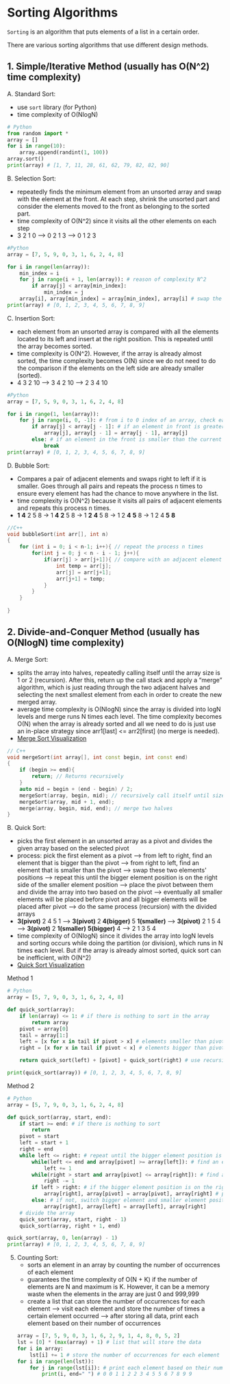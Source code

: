 # Sorting Algorithms

```Sorting``` is an algorithm that puts elements of a list in a certain order. 

There are various sorting algorithms that use different design methods.

## 1. Simple/Iterative Method (usually has O(N^2) time complexity)
A. Standard Sort: 
 - use ```sort``` library (for Python)
 - time complexity of O(NlogN)
```python 
# Python
from random import *
array = []
for i in range(10):
    array.append(randint(1, 100))
array.sort()
print(array) # [1, 7, 11, 28, 61, 62, 79, 82, 82, 90]
```
B. Selection Sort:
- repeatedly finds the minimum element from an unsorted array and swap with the element at the front. At each step, shrink the unsorted part and consider the elements moved to the front as belonging to the sorted part.
- time complexity of O(N^2) since it visits all the other elements on each step
- 3 2 1 0 --> 0 2 1 3 --> 0 1 2 3
```python
#Python
array = [7, 5, 9, 0, 3, 1, 6, 2, 4, 8]

for i in range(len(array)):
    min_index = i
    for j in range(i + 1, len(array)): # reason of complexity N^2
        if array[j] < array[min_index]:
            min_index = j
    array[i], array[min_index] = array[min_index], array[i] # swap the minimum element and the beginning element
print(array) # [0, 1, 2, 3, 4, 5, 6, 7, 8, 9]
```
C. Insertion Sort:
- each element from an unsorted array is compared with all the elements located to its left and insert at the right position. This is repeated until the array becomes sorted.
- time complexity is O(N^2). However, if the array is already almost sorted, the time complexity becomes O(N) since we do not need to do the comparison if the elements on the left side are already smaller (sorted). 
- 4 3 2 10 --> 3 4 2 10 --> 2 3 4 10
```python
#Python
array = [7, 5, 9, 0, 3, 1, 6, 2, 4, 8]

for i in range(1, len(array)):
    for j in range(i, 0, -1): # from i to 0 index of an array, check each element (reverse order)
        if array[j] < array[j - 1]: # if an element in front is greater than the current element, swap position 
            array[j], array[j - 1] = array[j - 1], array[j]
        else: # if an element in the front is smaller than the current element, stop since all the other elements in front are going to be smaller than the current element
            break 
print(array) # [0, 1, 2, 3, 4, 5, 6, 7, 8, 9]
```
D. Bubble Sort:
- Compares a pair of adjacent elements and swaps right to left if it is smaller.  Goes through all pairs and repeats the process n times to ensure every element has had the chance to move anywhere in the list.
- time complexity is O(N^2) because it visits all pairs of adjacent elements and repeats this process n times. 
- <strong>1</strong> <strong>4</strong> 2 5 8 -> 1 <strong>4</strong> <strong>2</strong> 5 8 -> 1 <strong>2</strong> <strong>4</strong> 5 8 -> 1 2 <strong>4</strong> <strong>5</strong> 8 -> 1 2 4 <strong>5</strong> <strong>8</strong>
```c++
//C++
void bubbleSort(int arr[], int n) 
{ 
    for (int i = 0; i < n-1; i++){ // repeat the process n times
        for(int j = 0; j < n - i - 1; j++){ 
            if(arr[j] > arr[j+1]){ // compare with an adjacent element
                int temp = arr[j];
                arr[j] = arr[j+1];
                arr[j+1] = temp;
            }
        }
    }     
      
} 
```

## 2. Divide-and-Conquer Method (usually has O(NlogN) time complexity)
A. Merge Sort:
- splits the array into halves, repeatedly calling itself until the array size is 1 or 2 (recursion).  After this, return up the call stack and apply a “merge” algorithm, which is just reading through the two adjacent halves and selecting the next smallest element from each in order to create the new merged array.
- average time complexity is O(NlogN) since the array is divided into logN levels and merge runs N times each level. The time complexity becomes O(N) when the array is already sorted and all we need to do is just use an in-place strategy since arr1[last] <= arr2[first] (no merge is needed). 
- [Merge Sort Visualization](https://www.youtube.com/watch?v=JSceec-wEyw)
```c++
// C++
void mergeSort(int array[], int const begin, int const end)
{
    if (begin >= end){
        return; // Returns recursively
    }
    auto mid = begin + (end - begin) / 2;
    mergeSort(array, begin, mid); // recursively call itself until size becomes 1
    mergeSort(array, mid + 1, end);
    merge(array, begin, mid, end); // merge two halves
}
```

B. Quick Sort:
- picks the first element in an unsorted array as a pivot and divides the given array based on the selected pivot
- process: pick the first element as a pivot --> from left to right, find an element that is bigger than the pivot --> from right to left, find an element
  that is smaller than the pivot --> swap these two elements' positions --> repeat this until the bigger element position is on the right side of the smaller 
  element position --> place the pivot between them and divide the array into two based on the pivot --> eventually all smaller elements will be placed before    pivot and all bigger elements will be placed after pivot --> do the same process (recursion) with the divided arrays
- <strong>3(pivot)</strong> 2 4 5 1 --> <strong>3(pivot)</strong> 2 <strong>4(bigger)</strong> 5 <strong>1(smaller)</strong> --> <strong>3(pivot)</strong> 2 1 5 4 --> <strong>3(pivot)</strong> 2 <strong>1(smaller)</strong> <strong>5(bigger)</strong> 4 --> 2 1 3 5 4
- time complexity of O(NlogN) since it divides the array into logN levels and sorting occurs while doing the partition (or division), which runs in N times each level. But if the array is already almost sorted, quick sort can be inefficient, with 
  O(N^2)
- [Quick Sort Visualization](https://www.youtube.com/watch?v=PgBzjlCcFvc)

Method 1
```python
# Python
array = [5, 7, 9, 0, 3, 1, 6, 2, 4, 8]

def quick_sort(array):
    if len(array) <= 1: # if there is nothing to sort in the array 
        return array
    pivot = array[0]
    tail = array[1:]
    left = [x for x in tail if pivot > x] # elements smaller than pivot
    right = [x for x in tail if pivot < x] # elements bigger than pivot 

    return quick_sort(left) + [pivot] + quick_sort(right) # use recursive function for divided arrays 

print(quick_sort(array)) # [0, 1, 2, 3, 4, 5, 6, 7, 8, 9]
```
Method 2
```python
# Python
array = [5, 7, 9, 0, 3, 1, 6, 2, 4, 8]

def quick_sort(array, start, end):
    if start >= end: # if there is nothing to sort
        return 
    pivot = start
    left = start + 1
    right = end
    while left <= right: # repeat until the bigger element position is on the right side of the smaller element position
        while(left <= end and array[pivot] >= array[left]): # find an element that is bigger than pivot
            left += 1
        while(right > start and array[pivot] <= array[right]): # find an element that is smaller than pivot
            right -= 1
        if left > right: # if the bigger element position is on the right side of the smaller element position
            array[right], array[pivot] = array[pivot], array[right] # place pivot between them
        else: # if not, switch bigger element and smaller element positions 
            array[right], array[left] = array[left], array[right]
    # divide the array 
    quick_sort(array, start, right - 1)
    quick_sort(array, right + 1, end)

quick_sort(array, 0, len(array) - 1)
print(array) # [0, 1, 2, 3, 4, 5, 6, 7, 8, 9]
```
5. Counting Sort:
   - sorts an element in an array by counting the number of occurrences of each element 
   - guarantees the time complexity of O(N + K) if the number of elements are N and maximum is K. However, it can be a memory waste when the elements in the array are just 0 and 999,999
   - create a list that can store the number of occurrences for each element --> visit each element and store the number of times a certain element occurred --> after storing all data, print each element based on their number of occurrences
   ```python
   array = [7, 5, 9, 0, 3, 1, 6, 2, 9, 1, 4, 8, 0, 5, 2]
   lst = [0] * (max(array) + 1) # list that will store the data
   for i in array:
       lst[i] += 1 # store the number of occurrences for each element
   for i in range(len(lst)): 
       for j in range(lst[i]): # print each element based on their number of occurrences
           print(i, end=" ") # 0 0 1 1 2 2 3 4 5 5 6 7 8 9 9 
   ```

